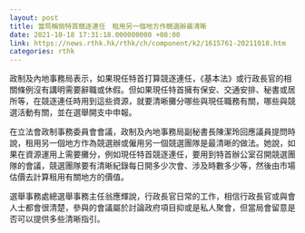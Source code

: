 ```yaml
---
layout: post
title: 當局稱倘特首競逐連任　租用另一個地方作競選辦最清晰
date: 2021-10-18 17:31:18.000000000 +08:00
link: https://news.rthk.hk/rthk/ch/component/k2/1615761-20211018.htm
categories: rthk
---
```


政制及內地事務局表示，如果現任特首打算競逐連任，《基本法》或行政長官的相關條例沒有講明需要辭職或休假。但如果現任特首擁有保安、交通安排、秘書或居所等，在競逐連任時用到這些資源，就要清晰攤分哪些與現任職務有關，哪些與競選活動有關，並在選舉開支中申報。

在立法會政制事務委員會會議，政制及內地事務局副秘書長陳潔玲回應議員提問時說，租用另一個地方作為競選辦或僱用另一個競選團隊是最清晰的做法。她說，如果在資源運用上需要攤分，例如現任特首競逐連任，要用到特首辦公室召開競選團隊的會議，競選團隊要有清晰紀錄每日開多少次會、涉及時數多少等，然後由市場估價去計算租用有關地方的價值。

選舉事務處總選舉事務主任翁應輝說，行政長官日常的工作，相信行政長官或與會人士都會很清楚，參與的會議屬於討論政府項目抑或是私人聚會，但當局會留意是否可以提供多些清晰指引。
